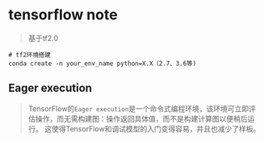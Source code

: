 
# tensorflow note

> 基于tf2.0
```shell
# tf2环境搭建
conda create -n your_env_name python=X.X（2.7、3.6等)
```

## Eager execution

> TensorFlow的`Eager execution`是一个命令式编程环境，该环境可立即评估操作，而无需构建图：操作返回具体值，而不是构建计算图以便稍后运行。 这使得TensorFlow和调试模型的入门变得容易，并且也减少了样板。